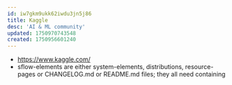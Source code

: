 ```yaml
---
id: iw7gkm9ukk62iwdu3jn5j86
title: Kaggle
desc: 'AI & ML community'
updated: 1750970743548
created: 1750956601240
---
```


- https://www.kaggle.com/
- sflow-elements are either system-elements, distributions, resource-pages or CHANGELOG.md or README.md files; they all need containing
